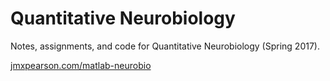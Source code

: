 # Quantitative Neurobiology

Notes, assignments, and code for Quantitative Neurobiology (Spring 2017).

[jmxpearson.com/matlab-neurobio](http://jmxpearson.com/matlab-neurobio)

